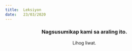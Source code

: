 ```yaml
---
title:  Leksiyon
date:   23/03/2020
---
```


### <center>Nagsusumikap kami sa araling ito.</center>
<center>Lihog liwat.</center>